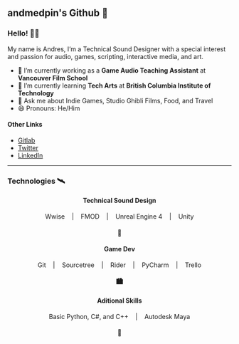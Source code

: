 ## andmedpin's Github 🌌

### Hello! 👋🏼
My name is Andres, I’m a Technical Sound Designer with a special interest and passion for audio, games, scripting, interactive media, and art. <br /> 

- 🔭 I’m currently working as a **Game Audio Teaching Assistant** at **Vancouver Film School**
- 🌱 I’m currently learning **Tech Arts** at **British Columbia Institute of Technology**
- 💬 Ask me about Indie Games, Studio Ghibli Films, Food, and Travel 
- 😄 Pronouns: He/Him

#### Other Links
- [Gitlab](https://gitlab.com/andmedpin) <br /> 
- [Twitter](https://twitter.com/andmedpin) <br /> 
- [LinkedIn](https://www.linkedin.com/in/andmedpin/) <br /> 

---

### Technologies 🛰

<h4 align="center">Technical Sound Design</h4>
<p align="center">  
  Wwise &nbsp;&nbsp;&nbsp;|&nbsp;&nbsp;&nbsp; FMOD &nbsp;&nbsp;&nbsp;|&nbsp;&nbsp;&nbsp; Unreal Engine 4 &nbsp;&nbsp;&nbsp;|&nbsp;&nbsp;&nbsp; Unity
</p>
<h4 align="center"> 🌉 </h4>

<h4 align="center">Game Dev </h4>
<p align="center">
Git &nbsp;&nbsp;&nbsp;|&nbsp;&nbsp;&nbsp; Sourcetree &nbsp;&nbsp;&nbsp;|&nbsp;&nbsp;&nbsp; Rider &nbsp;&nbsp;&nbsp;|&nbsp;&nbsp;&nbsp; PyCharm &nbsp;&nbsp;&nbsp;|&nbsp;&nbsp;&nbsp; Trello
</p>
<h4 align="center"> 🏙 </h4>

<h4 align="center">Aditional Skills </h4>
<p align="center">
Basic Python, C#, and C++ &nbsp;&nbsp;&nbsp;|&nbsp;&nbsp;&nbsp; Autodesk Maya
</p>
<h4 align="center"> 🗾 </h4>
<!--
#### Technologies:
<p align="center">
  <img alt="Wwise" width="90px" src="assets/wwise.png" /> &nbsp;&nbsp;&nbsp;&nbsp;&nbsp;&nbsp;&nbsp;&nbsp;&nbsp;
  <img alt="FMOD" width="100px" src="assets/fmod.png" /> &nbsp;&nbsp;&nbsp;&nbsp;&nbsp;&nbsp;&nbsp;&nbsp;&nbsp;
  <img alt="Unity" width="110px" src="assets/unity.png"/> &nbsp;&nbsp;&nbsp;&nbsp;
  <img alt="Unreal Engine" width="90px" src="assets/ue.png" />
  <br />
  <br />
  <img alt="Git" width="75px" src="assets/gitblack.png" /> &nbsp;&nbsp;&nbsp;&nbsp;&nbsp;&nbsp;&nbsp;&nbsp;
  <img alt="Rider" width="90px" src="assets/rider.png" /> &nbsp;&nbsp;&nbsp;&nbsp;&nbsp;&nbsp;&nbsp;
  <img alt="PyCharm" width="130" src="assets/pycharm.png" /> &nbsp;&nbsp;&nbsp;&nbsp;&nbsp;&nbsp;&nbsp;&nbsp;
  <br />
  <br />
  <img alt="Sourcetree" width="130px" src="assets/sourcetree.png" /> &nbsp;&nbsp;&nbsp;&nbsp;&nbsp;&nbsp;&nbsp;&nbsp;
  <img alt="Trello" width="110px" src="assets/trello.png" />
</p>

**andmedpin/andmedpin** is a ✨ _special_ ✨ repository because its `README.md` (this file) appears on your GitHub profile.

Here are some ideas to get you started:

- 🔭 I’m currently working on ...
- 🌱 I’m currently learning ...
- 👯 I’m looking to collaborate on ...
- 🤔 I’m looking for help with ...
- 💬 Ask me about ...
- 📫 How to reach me: ...
- 😄 Pronouns: ...
- ⚡ Fun fact: ...
-->
